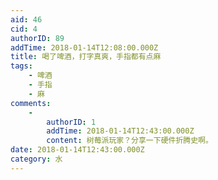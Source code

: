 ```yaml
---
aid: 46
cid: 4
authorID: 89
addTime: 2018-01-14T12:08:00.000Z
title: 喝了啤酒，打字真爽，手指都有点麻
tags:
    - 啤酒
    - 手指
    - 麻
comments:
    -
        authorID: 1
        addTime: 2018-01-14T12:43:00.000Z
        content: 树莓派玩家？分享一下硬件折腾史啊。
date: 2018-01-14T12:43:00.000Z
category: 水
---
```



